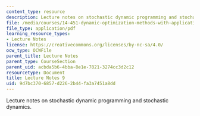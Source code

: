 ```yaml
---
content_type: resource
description: Lecture notes on stochastic dynamic programming and stochastic dynamics.
file: /media/courses/14-451-dynamic-optimization-methods-with-applications-fall-2009/9d7bc3706857d2262b44fa3a7451a8dd_MIT14_451F09_lec09.pdf
file_type: application/pdf
learning_resource_types:
- Lecture Notes
license: https://creativecommons.org/licenses/by-nc-sa/4.0/
ocw_type: OCWFile
parent_title: Lecture Notes
parent_type: CourseSection
parent_uid: acbda5b6-4bba-8e1e-7821-3274cc3d2c12
resourcetype: Document
title: Lecture Notes 9
uid: 9d7bc370-6857-d226-2b44-fa3a7451a8dd
---
```

Lecture notes on stochastic dynamic programming and stochastic dynamics.
